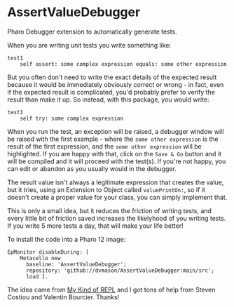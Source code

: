 # AssertValueDebugger
Pharo Debugger extension to automatically generate tests.

When you are writing unit tests you write something like:
```smalltalk
test1
    self assert: some complex expression equals: some other expression
```
But you often don't need to write the exact details of the expected result because it would be immediately obviously correct or wrong - in fact, even if the expected result is complicated, you'd probably prefer to verify the result than make it up. So instead, with this package, you would write:
```smalltalk
test1
    self try: some complex expression
```

When you run the test, an exception will be raised, a debugger window will be raised with the first example - where the `some other expression` is the result of the first expression, and the `some other expression` will be highlighted. If you are happy with that, click on the `Save & Go` button and it will be compiled and it will proceed with the test(s). If you're not happy, you can edit or abandon as you usually would in the debugger.

The result value isn't always a legitimate expression that creates the value, but it tries, using an Extension to Object called `valuePrintOn:`, so if it doesn't create a proper value for your class, you can simply implement that.

This is only a small idea, but it reduces the friction of writing tests, and every little bit of friction saved increases the likelyhood of you writing tests. If you write 5 more tests a day, that will make your life better!

To install the code into a Pharo 12 image:
```smalltalk
EpMonitor disableDuring: [ 
    Metacello new
      baseline: 'AssertValueDebugger';
      repository: 'github://dvmason/AssertValueDebugger:main/src';
      load ].
```

The idea came from [My Kind of REPL](https://ianthehenry.com/posts/my-kind-of-repl/) and I got tons of help from Steven Costiou and Valentin Bourcier. Thanks!
